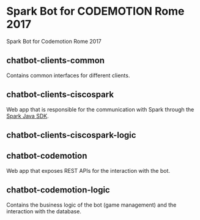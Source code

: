 # Spark Bot for CODEMOTION Rome 2017
Spark Bot for Codemotion Rome 2017

## chatbot-clients-common
Contains common interfaces for different clients.

## chatbot-clients-ciscospark
Web app that is responsible for the communication with Spark through the <a href="https://github.com/ciscospark/spark-java-sdk">Spark Java SDK</a>.

## chatbot-clients-ciscospark-logic


## chatbot-codemotion
Web app that exposes REST APIs for the interaction with the bot.

## chatbot-codemotion-logic
Contains the business logic of the bot (game management) and the interaction with the database.
